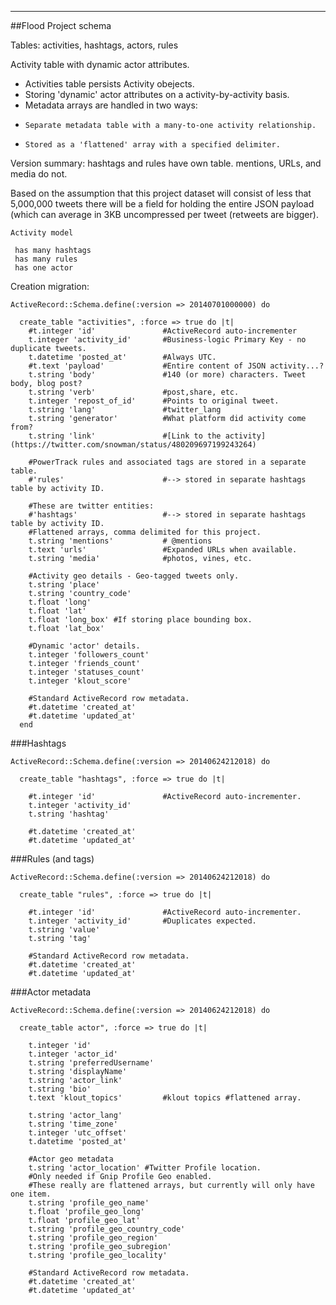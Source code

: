 
-------------------------------------------------

##Flood Project schema 

Tables: activities, hashtags, actors, rules

Activity table with dynamic actor attributes.

+ Activities table persists Activity obejects.
+ Storing 'dynamic' actor attributes on a activity-by-activity basis.
+ Metadata arrays are handled in two ways:
+     Separate metadata table with a many-to-one activity relationship.
+     Stored as a 'flattened' array with a specified delimiter.

Version summary:
hashtags and rules have own table.
mentions, URLs, and media do not.

Based on the assumption that this project dataset will consist of less that 5,000,000 tweets there will be a field for holding the entire JSON payload (which can average in 3KB uncompressed per tweet (retweets are bigger).

```
Activity model

 has many hashtags
 has many rules
 has one actor

```


Creation migration:

```
ActiveRecord::Schema.define(:version => 20140701000000) do

  create_table "activities", :force => true do |t|
    #t.integer 'id'               #ActiveRecord auto-incrementer
    t.integer 'activity_id'       #Business-logic Primary Key - no duplicate tweets.
    t.datetime 'posted_at'        #Always UTC.
    #t.text 'payload'             #Entire content of JSON activity...? 
    t.string 'body'               #140 (or more) characters. Tweet body, blog post?
    t.string 'verb'               #post,share, etc.
    t.integer 'repost_of_id'      #Points to original tweet.
    t.string 'lang'               #twitter_lang
    t.string 'generator'          #What platform did activity come from?
    t.string 'link'               #[Link to the activity](https://twitter.com/snowman/status/480209697199243264)

    #PowerTrack rules and associated tags are stored in a separate table.
    #'rules'                      #--> stored in separate hashtags table by activity ID.
    
    #These are twitter entities:
    #'hashtags'                   #--> stored in separate hashtags table by activity ID.
    #Flattened arrays, comma delimited for this project.
    t.string 'mentions'           # @mentions
    t.text 'urls'                 #Expanded URLs when available.
    t.string 'media'              #photos, vines, etc.
                             
    #Activity geo details - Geo-tagged tweets only.
    t.string 'place'
    t.string 'country_code'
    t.float 'long'
    t.float 'lat'
    t.float 'long_box' #If storing place bounding box.
    t.float 'lat_box'  

    #Dynamic 'actor' details.
    t.integer 'followers_count'
    t.integer 'friends_count'
    t.integer 'statuses_count'
    t.integer 'klout_score'
 
    #Standard ActiveRecord row metadata.
    #t.datetime 'created_at'
    #t.datetime 'updated_at'
  end
```

###Hashtags
```
ActiveRecord::Schema.define(:version => 20140624212018) do

  create_table "hashtags", :force => true do |t|

    #t.integer 'id'               #ActiveRecord auto-incrementer.
    t.integer 'activity_id'  
    t.string 'hashtag'

    #t.datetime 'created_at'
    #t.datetime 'updated_at'
```

###Rules (and tags)
```
ActiveRecord::Schema.define(:version => 20140624212018) do

  create_table "rules", :force => true do |t|

    #t.integer 'id'               #ActiveRecord auto-incrementer.
    t.integer 'activity_id'       #Duplicates expected.
    t.string 'value'
    t.string 'tag'
    
    #Standard ActiveRecord row metadata.
    #t.datetime 'created_at'
    #t.datetime 'updated_at'
```

###Actor metadata
```
ActiveRecord::Schema.define(:version => 20140624212018) do

  create_table actor", :force => true do |t|

    t.integer 'id'
    t.integer 'actor_id'
    t.string 'preferredUsername'
    t.string 'displayName'
    t.string 'actor_link'
    t.string 'bio'
    t.text 'klout_topics'         #klout topics #flattened array.
      
    t.string 'actor_lang'
    t.string 'time_zone'
    t.integer 'utc_offset'
    t.datetime 'posted_at'

    #Actor geo metadata
    t.string 'actor_location' #Twitter Profile location.
    #Only needed if Gnip Profile Geo enabled.
    #These really are flattened arrays, but currently will only have one item.
    t.string 'profile_geo_name'
    t.float 'profile_geo_long'
    t.float 'profile_geo_lat'
    t.string 'profile_geo_country_code'
    t.string 'profile_geo_region'
    t.string 'profile_geo_subregion'
    t.string 'profile_geo_locality' 
    
    #Standard ActiveRecord row metadata.
    #t.datetime 'created_at'
    #t.datetime 'updated_at'
```


